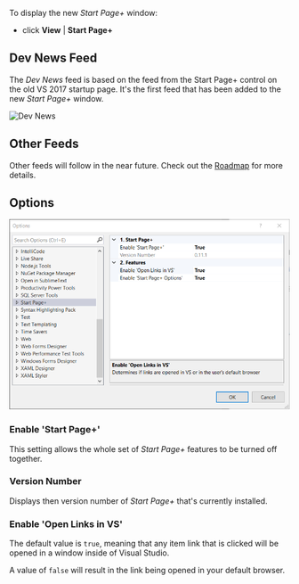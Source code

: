To display the new *Start Page+* window:

- click **View** | **Start Page+**

## Dev News Feed

The _Dev News_ feed is based on the feed from the Start Page+ control on the old VS 2017 startup page.
It's the first feed that has been added to the new _Start Page+_ window.

![Dev News](assets/images/dev-news.png)

## Other Feeds

Other feeds will follow in the near future. Check out the [Roadmap][roadmap-url] for more details.

[roadmap-url]: https://luminous-software.solutions/start-page-plus/roadmap

## Options

![General Options](assets/images/general-options.png)

### Enable 'Start Page+'

This setting allows the whole set of _Start Page+_ features to be turned off together.

### Version Number

Displays then version number of _Start Page+_ that's currently installed.

### Enable 'Open Links in VS'

The default value is `true`, meaning that any item link that is clicked will be opened in a window
inside of Visual Studio.

A value of `false` will result in the link being opened in your default browser.